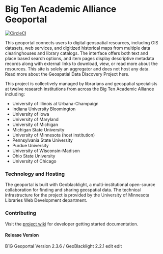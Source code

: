 # Big Ten Academic Alliance Geoportal

[![CircleCI](https://circleci.com/gh/BTAA-Geospatial-Data-Project/geoportal.svg?style=svg)](https://circleci.com/gh/BTAA-Geospatial-Data-Project/geoportal)

This geoportal connects users to digital geospatial resources, including GIS datasets, web services, and digitized historical maps from multiple data clearinghouses and library catalogs. The interface offers both text and place based search options, and item pages display descriptive metadata records along with external links to download, view, or read more about the resources. This site is solely an aggregator and does not host any data. Read more about the Geospatial Data Discovery Project here.

This project is collectively managed by librarians and geospatial specialists at twelve research institutions from across the Big Ten Academic Alliance including:

* University of Illinois at Urbana­-Champaign
* Indiana University Bloomington
* University of Iowa
* University of Maryland
* University of Michigan
* Michigan State University
* University of Minnesota (host institution)
* Pennsylvania State University
* Purdue University
* University of Wisconsin-­Madison
* Ohio State University
* University of Chicago

### Technology and Hosting

The geoportal is built with Geoblacklight, a multi-institutional open-source collaboration for finding and sharing geospatial data. The technical infrastructure for the project is provided by the University of Minnesota Libraries Web Development department.

### Contributing
Visit the [project wiki](https://github.com/BTAA-Geospatial-Data-Project/geoportal/wiki) for developer getting started documentation.

#### Release Version

B1G Geoportal Version 2.3.6 / GeoBlacklight 2.2.1
edit
edit
